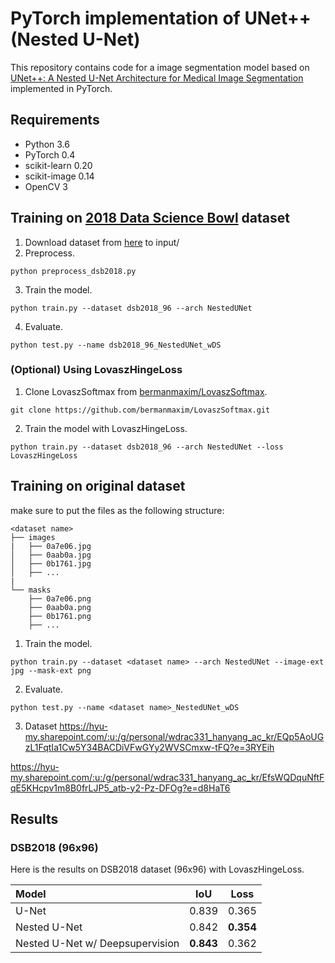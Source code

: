 # PyTorch implementation of UNet++ (Nested U-Net)
This repository contains code for a image segmentation model based on [UNet++: A Nested U-Net Architecture for Medical Image Segmentation](https://arxiv.org/abs/1807.10165) implemented in PyTorch.

## Requirements
- Python 3.6
- PyTorch 0.4
- scikit-learn 0.20
- scikit-image 0.14
- OpenCV 3

## Training on [2018 Data Science Bowl](https://www.kaggle.com/c/data-science-bowl-2018) dataset
1. Download dataset from [here](https://www.kaggle.com/c/data-science-bowl-2018/data) to input/
2. Preprocess.
```
python preprocess_dsb2018.py
```
3. Train the model.
```
python train.py --dataset dsb2018_96 --arch NestedUNet
```
4. Evaluate.
```
python test.py --name dsb2018_96_NestedUNet_wDS
```
### (Optional) Using LovaszHingeLoss
1. Clone LovaszSoftmax from [bermanmaxim/LovaszSoftmax](https://github.com/bermanmaxim/LovaszSoftmax).
```
git clone https://github.com/bermanmaxim/LovaszSoftmax.git
```
2. Train the model with LovaszHingeLoss.
```
python train.py --dataset dsb2018_96 --arch NestedUNet --loss LovaszHingeLoss
```

## Training on original dataset
make sure to put the files as the following structure:
```
<dataset name>
├── images
|   ├── 0a7e06.jpg
│   ├── 0aab0a.jpg
│   ├── 0b1761.jpg
│   ├── ...
|
└── masks
    ├── 0a7e06.png
    ├── 0aab0a.png
    ├── 0b1761.png
    ├── ...
```

1. Train the model.
```
python train.py --dataset <dataset name> --arch NestedUNet --image-ext jpg --mask-ext png
```
2. Evaluate.
```
python test.py --name <dataset name>_NestedUNet_wDS
```
3. Dataset
https://hyu-my.sharepoint.com/:u:/g/personal/wdrac331_hanyang_ac_kr/EQp5AoUGzL1FqtIa1Cw5Y34BACDiVFwGYy2WVSCmxw-tFQ?e=3RYEih


https://hyu-my.sharepoint.com/:u:/g/personal/wdrac331_hanyang_ac_kr/EfsWQDquNftFqE5KHcpv1m8B0frLJP5_atb-y2-Pz-DFOg?e=d8HaT6


## Results
### DSB2018 (96x96)

Here is the results on DSB2018 dataset (96x96) with LovaszHingeLoss.

| Model                           |   IoU   |  Loss   |
|:------------------------------- |:-------:|:-------:|
| U-Net                           |  0.839  |  0.365  |
| Nested U-Net                    |  0.842  |**0.354**|
| Nested U-Net w/ Deepsupervision |**0.843**|  0.362  |
